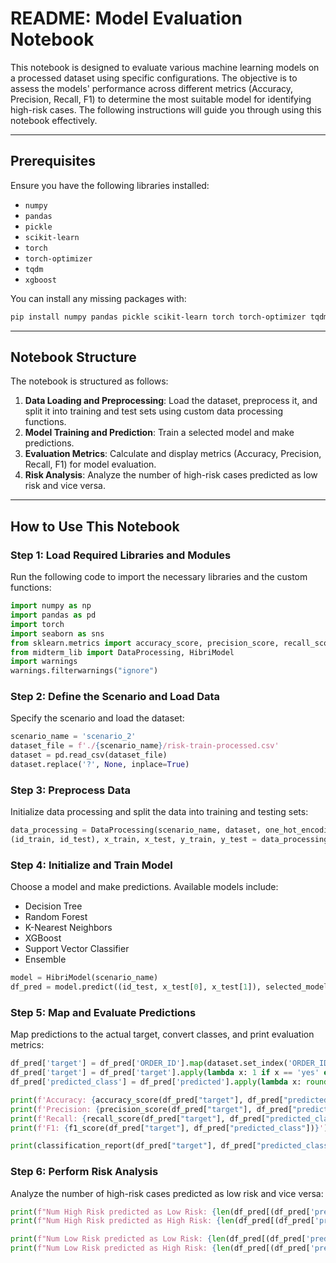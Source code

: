 
# README: Model Evaluation Notebook

This notebook is designed to evaluate various machine learning models on a processed dataset using specific configurations. The objective is to assess the models' performance across different metrics (Accuracy, Precision, Recall, F1) to determine the most suitable model for identifying high-risk cases. The following instructions will guide you through using this notebook effectively.

---

## Prerequisites

Ensure you have the following libraries installed:
- `numpy`
- `pandas`
- `pickle`
- `scikit-learn`
- `torch`
- `torch-optimizer`
- `tqdm`
- `xgboost`

You can install any missing packages with:
```bash
pip install numpy pandas pickle scikit-learn torch torch-optimizer tqdm xgboost
```

---

## Notebook Structure

The notebook is structured as follows:
1. **Data Loading and Preprocessing**: Load the dataset, preprocess it, and split it into training and test sets using custom data processing functions.
2. **Model Training and Prediction**: Train a selected model and make predictions.
3. **Evaluation Metrics**: Calculate and display metrics (Accuracy, Precision, Recall, F1) for model evaluation.
4. **Risk Analysis**: Analyze the number of high-risk cases predicted as low risk and vice versa.

---

## How to Use This Notebook

### Step 1: Load Required Libraries and Modules
Run the following code to import the necessary libraries and the custom functions:

```python
import numpy as np
import pandas as pd
import torch
import seaborn as sns
from sklearn.metrics import accuracy_score, precision_score, recall_score, f1_score, classification_report
from midterm_lib import DataProcessing, HibriModel
import warnings
warnings.filterwarnings("ignore")
```

### Step 2: Define the Scenario and Load Data
Specify the scenario and load the dataset:

```python
scenario_name = 'scenario_2'
dataset_file = f'./{scenario_name}/risk-train-processed.csv'
dataset = pd.read_csv(dataset_file)
dataset.replace('?', None, inplace=True)
```

### Step 3: Preprocess Data
Initialize data processing and split the data into training and testing sets:

```python
data_processing = DataProcessing(scenario_name, dataset, one_hot_encoding=True)
(id_train, id_test), x_train, x_test, y_train, y_test = data_processing.get_train_test(test_size=0.2, target='CLASS')
```

### Step 4: Initialize and Train Model
Choose a model and make predictions. Available models include:
- Decision Tree
- Random Forest
- K-Nearest Neighbors
- XGBoost
- Support Vector Classifier
- Ensemble

```python
model = HibriModel(scenario_name)
df_pred = model.predict((id_test, x_test[0], x_test[1]), selected_model='Ensemble')
```

### Step 5: Map and Evaluate Predictions
Map predictions to the actual target, convert classes, and print evaluation metrics:

```python
df_pred['target'] = df_pred['ORDER_ID'].map(dataset.set_index('ORDER_ID')['CLASS'])
df_pred['target'] = df_pred['target'].apply(lambda x: 1 if x == 'yes' else 0)
df_pred['predicted_class'] = df_pred['predicted'].apply(lambda x: round(x))

print(f'Accuracy: {accuracy_score(df_pred["target"], df_pred["predicted_class"])}')
print(f'Precision: {precision_score(df_pred["target"], df_pred["predicted_class"])}')
print(f'Recall: {recall_score(df_pred["target"], df_pred["predicted_class"])}')
print(f'F1: {f1_score(df_pred["target"], df_pred["predicted_class"])}')

print(classification_report(df_pred["target"], df_pred["predicted_class"]))
```

### Step 6: Perform Risk Analysis
Analyze the number of high-risk cases predicted as low risk and vice versa:

```python
print(f"Num High Risk predicted as Low Risk: {len(df_pred[(df_pred['predicted_class'] == 0) & (df_pred['target'] == 1)])}")
print(f"Num High Risk predicted as High Risk: {len(df_pred[(df_pred['predicted_class'] == 1) & (df_pred['target'] == 1)])}\n")

print(f"Num Low Risk predicted as Low Risk: {len(df_pred[(df_pred['predicted_class'] == 0) & (df_pred['target'] == 0)])}")
print(f"Num Low Risk predicted as High Risk: {len(df_pred[(df_pred['predicted_class'] == 1) & (df_pred['target'] == 0)])}\n")
```